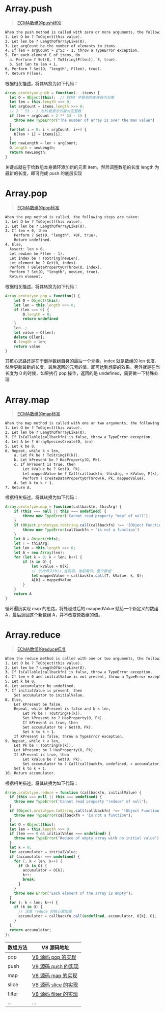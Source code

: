 # Array.push

> [ECMA数组的push标准](https://tc39.es/ecma262/#sec-array.prototype.push)

```tex
When the push method is called with zero or more arguments, the following steps are taken:
1. Let O be ? ToObject(this value).
2. Let len be ? LengthOfArrayLike(O).
3. Let argCount be the number of elements in items.
4. If len + argCount > 2^53 - 1, throw a TypeError exception.
5. For each element E of items, do
  a. Perform ? Set(O, ! ToString(F(len)), E, true).
  b. Set len to len + 1.
6. Perform ? Set(O, "length", F(len), true).
7. Return F(len).
```

根据相关描述，将其转换为如下代码：

```js
Array.prototype.push = function(...items) {
  let O = Object(this);  // ECMA 中提到的先转换为对象
  let len = this.length >>> 0;
  let argCount = items.length >>> 0;
  // 2 ^ 53 - 1 为JS能表示的最大正整数
  if (len + argCount > 2 ** 53 - 1) {
    throw new TypeError("The number of array is over the max value")
  }
  for(let i = 0; i < argCount; i++) {
    O[len + i] = items[i];
  }
  let newLength = len + argCount;
  O.length = newLength;
  return newLength;
}
```

关键点就在于给数组本身循环添加新的元素 item，然后调整数组的长度 length 为最新的长度，即可完成 push 的底层实现



# Array.pop

> [ECMA数组的pop标准](https://tc39.es/ecma262/#sec-array.prototype.pop)

```tex
When the pop method is called, the following steps are taken:
1. Let O be ? ToObject(this value).
2. Let len be ? LengthOfArrayLike(O).
3. If len = 0, then
    Perform ? Set(O, "length", +0F, true).
    Return undefined.
4. Else,
  Assert: len > 0.
  Let newLen be F(len - 1).
  Let index be ! ToString(newLen).
  Let element be ? Get(O, index).
  Perform ? DeletePropertyOrThrow(O, index).
  Perform ? Set(O, "length", newLen, true).
  Return element.
```

根据相关描述，将其转换为如下代码：

```js
Array.prototype.pop = function() {
    let O = Object(this);
    let len = this.length >>> 0;
    if (len === 0) {
        O.length = 0;
        return undefined
    }
    len--;
    let value = O[len];
    delete O[len];
    O.length = len;
    return value
}
```

其核心思路还是在于删掉数组自身的最后一个元素，index 就是数组的 len 长度，然后更新最新的长度，最后返回的元素的值，即可达到想要的效果。另外就是在当长度为 0 的时候，如果执行 pop 操作，返回的是 undefined，需要做一下特殊处理



# Array.map

> [ECMA数组的map标准]( https://tc39.es/ecma262/#sec-array.prototype.map)

```tex
When the map method is called with one or two arguments, the following steps are taken:
1. Let O be ? ToObject(this value).
2. Let len be ? LengthOfArrayLike(O).
3. If IsCallable(callbackfn) is false, throw a TypeError exception.
4. Let A be ? ArraySpeciesCreate(O, len).
5. Let k be 0.
6. Repeat, while k < len,
    a. Let Pk be ! ToString(F(k)).
    b. Let kPresent be ? HasProperty(O, Pk).
    c. If kPresent is true, then
        Let kValue be ? Get(O, Pk).
        Let mappedValue be ? Call(callbackfn, thisArg, « kValue, F(k), O »).
        Perform ? CreateDataPropertyOrThrow(A, Pk, mappedValue).
    d. Set k to k + 1.
7. Return A.
```

根据相关描述，将其转换为如下代码：

```js
Array.prototype.map = function(callbackfn, thisArg) {
    if (this === null || this === undefined) {
        throw new TypeError('Cannot read property "map" of null');
    }
    if (Object.prototype.toString.call(callbackfn) !== '[Object Function]') {
        throw new TypeError(callbackfn + 'is not a function')
    }
    let O = Object(this);
    let T = thisArg;
    let len = this.length >>> 0;
    let A = new Array(len);
    for (let k = 0; k < len; k++) {
        if (k in O) {
            let kValue = O[k];
            // 依次传入this,当前项，当前索引，整个数组
            let mappedValue = callbackfn.call(T, kValue, k, O);
            A[k] = mappedValue
        }
    }
    return A
}
```

循环遍历实现 map 的思路，将处理过后的 mappedValue 赋给一个新定义的数组 A，最后返回这个新数组 A，并不改变原数组的值。



# Array.reduce

> [ECMA数组的reduce标准](https://tc39.es/ecma262/#sec-array.prototype.reduce)

```tex
When the reduce method is called with one or two arguments, the following steps are taken:
1. Let O be ? ToObject(this value).
2. Let len be ? LengthOfArrayLike(O).
3. If IsCallable(callbackfn) is false, throw a TypeError exception.
4. If len = 0 and initialValue is not present, throw a TypeError exception.
5. Let k be 0.
6. Let accumulator be undefined.
7. If initialValue is present, then
    Set accumulator to initialValue.
8. Else,
    Let kPresent be false.
    Repeat, while kPresent is false and k < len,
        Let Pk be ! ToString(F(k)).
        Set kPresent to ? HasProperty(O, Pk).
        If kPresent is true, then
        Set accumulator to ? Get(O, Pk).
        Set k to k + 1.
    If kPresent is false, throw a TypeError exception.
9. Repeat, while k < len,
    Let Pk be ! ToString(F(k)).
    Let kPresent be ? HasProperty(O, Pk).
    If kPresent is true, then
        Let kValue be ? Get(O, Pk).
        Set accumulator to ? Call(callbackfn, undefined, « accumulator, kValue, F(k), O »).
    Set k to k + 1.
10. Return accumulator.
```

根据相关描述，将其转换为如下代码：

```js
Array.prototype.reduce = function (callbackfn, initialValue) {
  if (this === null || this === undefined) {
    throw new TypeError('Cannot read property "reduce" of null');
  }
  if (Object.prototype.toString.call(callbackfn) !== "[Object Function]") {
    throw new TypeError(callbackfn + "is not a function");
  }
  let O = Object(this);
  let len = this.length >>> 0;
  if (len === 0 && initialValue === undefined) {
    throw new TypeError("Reduce of empty array with no initial value");
  }
  let k = 0;
  let accumulator = initialValue;
  if (accumulator === undefined) {
    for (; k < len; k++) {
      if (k in O) {
        accumulator = O[k];
        k++;
        break;
      }
    }
    throw new Error("Each element of the array is empty");
  }
  for (; k < len; k++) {
    if (k in O) {
      // 注意 reduce 的核心累加器
      accumulator = callbackfn.call(undefined, accumulator, O[k], O);
    }
  }
  return accumulator;
};
```

| 数组方法 | V8 源码地址                                                  |
| -------- | ------------------------------------------------------------ |
| pop      | [V8 源码 pop 的实现](https://github.com/v8/v8/blob/98d735069d0937f367852ed968a33210ceb527c2/src/js/array.js#L394) |
| push     | [V8 源码 push 的实现](https://github.com/v8/v8/blob/98d735069d0937f367852ed968a33210ceb527c2/src/js/array.js#L414) |
| map      | [V8 源码 map 的实现](https://github.com/v8/v8/blob/98d735069d0937f367852ed968a33210ceb527c2/src/js/array.js#L1036) |
| slice    | [V8 源码 slice 的实现](https://github.com/v8/v8/blob/98d735069d0937f367852ed968a33210ceb527c2/src/js/array.js#L586) |
| filter   | [V8 源码 filter 的实现](https://github.com/v8/v8/blob/98d735069d0937f367852ed968a33210ceb527c2/src/js/array.js#L1024) |
| ...      | ...                                                          |